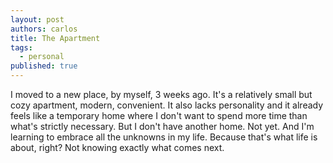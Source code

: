 ```yaml
---
layout: post
authors: carlos
title: The Apartment
tags:
  - personal
published: true
---
```

I moved to a new place, by myself, 3 weeks ago. It's a relatively small but cozy apartment, modern, convenient. It also lacks personality and it already feels like a temporary home where I don't want to spend more time than what's strictly necessary. But I don't have another home. Not yet. And I'm learning to embrace all the unknowns in my life. Because that's what life is about, right? Not knowing exactly what comes next.
